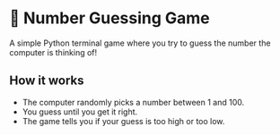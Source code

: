 # 🎯 Number Guessing Game

A simple Python terminal game where you try to guess the number the computer is thinking of!

## How it works

- The computer randomly picks a number between 1 and 100.
- You guess until you get it right.
- The game tells you if your guess is too high or too low.
